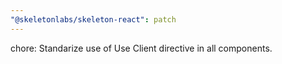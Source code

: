 ```yaml
---
"@skeletonlabs/skeleton-react": patch
---
```


chore: Standarize use of Use Client directive in all components.
